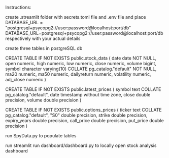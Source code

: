 Instructions:

create .streamlit folder with secrets.toml file and .env file and place 
DATABASE_URL = "postgresql+psycopg2://user:password@localhost:port/db"
DATABASE_URL=postgresql+psycopg2://user:password@localhost:port/db 
respectively with your actual details

create three tables in postgreSQL db

CREATE TABLE IF NOT EXISTS public.stock_data
(
    date date NOT NULL,
    open numeric,
    high numeric,
    low numeric,
    close numeric,
    volume bigint,
    symbol character varying(10) COLLATE pg_catalog."default" NOT NULL,
    ma20 numeric,
    ma50 numeric,
    dailyreturn numeric,
    volatility numeric,
    adj_close numeric
)

CREATE TABLE IF NOT EXISTS public.latest_prices
(
    symbol text COLLATE pg_catalog."default",
    date timestamp without time zone,
    close double precision,
    volume double precision
)

CREATE TABLE IF NOT EXISTS public.options_prices
(
    ticker text COLLATE pg_catalog."default",
    "S0" double precision,
    strike double precision,
    expiry_years double precision,
    call_price double precision,
    put_price double precision
)

run SpyData.py to populate tables

run streamlit run dashboard/dashboard.py to locally open stock analysis dashboard


